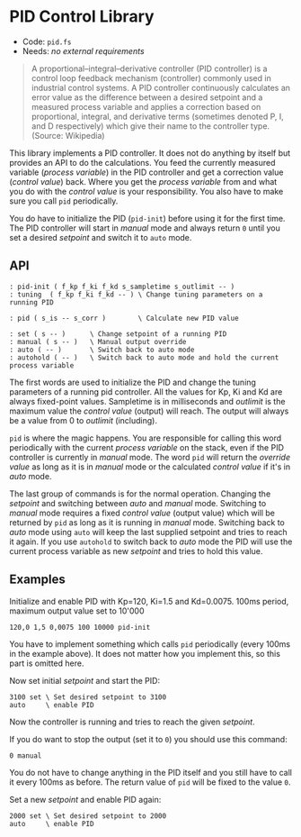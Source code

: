 # PID Control Library

* Code: `pid.fs`
* Needs: *no external requirements*

> A proportional–integral–derivative controller (PID controller) is a control loop feedback mechanism (controller) commonly used in industrial control systems. A PID controller continuously calculates an error value as the difference between a desired setpoint and a measured process variable and applies a correction based on proportional, integral, and derivative terms (sometimes denoted P, I, and D respectively) which give their name to the controller type. (Source: Wikipedia)

This library implements a PID controller. It does not do anything by itself but provides an API to do the calculations. You feed the currently measured variable (*process variable*) in the PID controller and get a correction value (*control value*) back. Where you get the *process variable* from and what you do with the *control value* is your responsibility. You also have to make sure you call `pid` periodically.

You do have to initialize the PID (`pid-init`) before using it for the first time. The PID controller will start in *manual* mode and always return `0` until you set a desired *setpoint* and switch it to `auto` mode.

## API

```
: pid-init ( f_kp f_ki f_kd s_sampletime s_outlimit -- )
: tuning  ( f_kp f_ki f_kd -- ) \ Change tuning parameters on a running PID

: pid ( s_is -- s_corr )        \ Calculate new PID value

: set ( s -- )      \ Change setpoint of a running PID
: manual ( s -- )   \ Manual output override
: auto ( -- )       \ Switch back to auto mode
: autohold ( -- )   \ Switch back to auto mode and hold the current process variable
```

The first words are used to initialize the PID and change the tuning parameters of a running pid controller. All the values for Kp, Ki and Kd are always fixed-point values. Sampletime is in milliseconds and *outlimit* is the maximum value the *control value* (output) will reach. The output will always be a value from 0 to *outlimit* (including).

`pid` is where the magic happens. You are responsible for calling this word periodically with the current *process variable* on the stack, even if the PID controller is currently in *manual* mode. The word `pid` will return the *override value* as long as it is in *manual* mode or the calculated *control value* if it's in *auto* mode.

The last group of commands is for the normal operation. Changing the *setpoint* and switching between *auto* and *manual* mode. Switching to *manual* mode requires a fixed *control value* (output value) which will be returned by `pid` as long as it is running in *manual* mode. Switching back to *auto* mode using `auto` will keep the last supplied setpoint and tries to reach it again. If you use `autohold` to switch back to *auto* mode the PID will use the current process variable as new *setpoint* and tries to hold this value.

## Examples

Initialize and enable PID with Kp=120, Ki=1.5 and Kd=0.0075. 100ms period, maximum output value set to 10'000

    120,0 1,5 0,0075 100 10000 pid-init

You have to implement something which calls `pid` periodically (every 100ms in the example above). It does not matter how you implement this, so this part is omitted here.

Now set initial *setpoint* and start the PID:

```
3100 set \ Set desired setpoint to 3100
auto     \ enable PID
```

Now the controller is running and tries to reach the given *setpoint*.

If you do want to stop the output (set it to `0`) you should use this command:

    0 manual

You do not have to change anything in the PID itself and you still have to call it every 100ms as before. The return value of `pid` will be fixed to the value `0`.

Set a new *setpoint* and enable PID again:

```
2000 set \ Set desired setpoint to 2000
auto     \ enable PID
```
